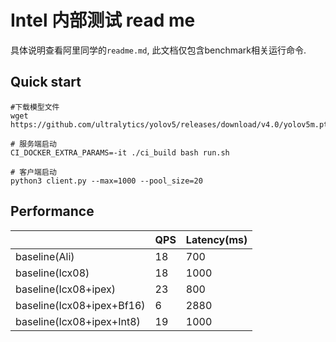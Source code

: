 # Intel 内部测试 read me

具体说明查看阿里同学的`readme.md`, 此文档仅包含benchmark相关运行命令.

## Quick start
``` shell
#下载模型文件
wget https://github.com/ultralytics/yolov5/releases/download/v4.0/yolov5m.pt

# 服务端启动
CI_DOCKER_EXTRA_PARAMS=-it ./ci_build bash run.sh

# 客户端启动
python3 client.py --max=1000 --pool_size=20
```

## Performance
|                           | QPS | Latency(ms) |
| ------------------------- | --- | ----------- |
| baseline(Ali)             | 18  | 700         |
| baseline(Icx08)           | 18  | 1000        |
| baseline(Icx08+ipex)      | 23  | 800         |
| baseline(Icx08+ipex+Bf16) | 6   | 2880        |
| baseline(Icx08+ipex+Int8) | 19  | 1000        |